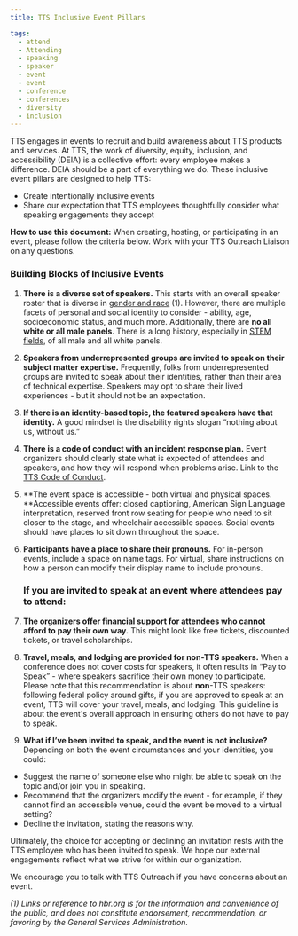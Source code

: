 ```yaml
---
title: TTS Inclusive Event Pillars 

tags:
  - attend
  - Attending
  - speaking
  - speaker
  - event
  - event
  - conference
  - conferences
  - diversity
  - inclusion
---
```


TTS engages in events to recruit and build awareness about TTS products and services. At TTS, the work of diversity, equity, inclusion, and accessibility (DEIA) is a collective effort: every employee makes a difference. DEIA should be a part of everything we do. These inclusive event pillars are designed to help TTS:  
* Create intentionally inclusive events  
* Share our expectation that TTS employees thoughtfully consider what speaking engagements they accept  

**How to use this document:** When creating, hosting, or participating in an event, please follow the criteria below. Work with your TTS Outreach Liaison on any questions.  

### Building Blocks of Inclusive Events

1. **There is a diverse set of speakers.** This starts with an overall speaker roster that is diverse in [gender and race](https://hbr.org/2019/09/what-it-will-take-to-improve-diversity-at-conferences) (1). However, there are multiple facets of personal and social identity to consider - ability, age, socioeconomic status, and much more. Additionally, there are **no all white or all male panels**. There is a long history, especially in [STEM fields](https://www.nih.gov/about-nih/who-we-are/nih-director/statements/time-end-manel-tradition), of all male and all white panels. 
2. **Speakers from underrepresented groups are invited to speak on their subject matter expertise.** Frequently, folks from underrepresented groups are invited to speak about their identities, rather than their area of technical expertise. Speakers may opt to share their lived experiences - but it should not be an expectation.
3. **If there is an identity-based topic, the featured speakers have that identity.** A good mindset is the disability rights slogan “nothing about us, without us.”
4. **There is a code of conduct with an incident response plan.** Event organizers should clearly state what is expected of attendees and speakers, and how they will respond when problems arise. Link to the [TTS Code of Conduct](https://handbook.tts.gsa.gov/about-us/code-of-conduct/). 
5. **The event space is accessible - both virtual and physical spaces. **Accessible events offer: closed captioning, American Sign Language interpretation, reserved front row seating for people who need to sit closer to the stage, and wheelchair accessible spaces. Social events should have places to sit down throughout the space.
6. **Participants have a place to share their pronouns.** For in-person events, include a space on name tags. For virtual, share instructions on how a person can modify their display name to include pronouns.

    ### If you are invited to speak at an event where attendees pay to attend:

7. **The organizers offer financial support for attendees who cannot afford to pay their own way.** This might look like free tickets, discounted tickets, or travel scholarships.
8. **Travel, meals, and lodging are provided for non-TTS speakers.** When a conference does not cover costs for speakers, it often results in “Pay to Speak” - where speakers sacrifice their own money to participate. Please note that this recommendation is about **non**-TTS speakers: following federal policy around gifts, if you are approved to speak at an event, TTS will cover your travel, meals, and lodging. This guideline is about the event's overall approach in ensuring others do not have to pay to speak.
9. **What if I’ve been invited to speak, and the event is not inclusive?**
Depending on both the event circumstances and your identities, you could:
  * Suggest the name of someone else who might be able to speak on the topic and/or join you in speaking.
  * Recommend that the organizers modify the event - for example, if they cannot find an accessible venue, could the event be moved to a virtual setting? 
  * Decline the invitation, stating the reasons why.

Ultimately, the choice for accepting or declining an invitation rests with the TTS employee who has been invited to speak. We hope our external engagements reflect what we strive for within our organization.

We encourage you to talk with TTS Outreach if you have concerns about an event.



_(1) Links or reference to hbr.org is for the information and convenience of the public, and does not constitute endorsement, recommendation, or favoring by the General Services Administration._
 
